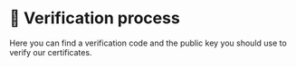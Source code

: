 # :monocle_face: Verification process
Here you can find a verification code and the public key you should use to verify our certificates.
